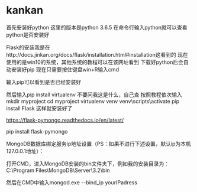 # kankan
首先安装好python 这里的版本是python 3.6.5 在命令行输入python就可以查看python是否安装好


Flask的安装我是在http://docs.jinkan.org/docs/flask/installation.html#installation这看到的
现在使用的是win10的系统，其他系统的教程可以在该网址看到
下载好python后会自动安装好pip
现在只需要按住键盘win+R输入cmd


输入pip可以看到是否已经安装好


然后输入pip install virtualenv
不要问我这是什么，自己查
按照教程依次输入
mkdir myproject
cd myproject
virtualenv venv
venv\scripts\activate
pip install Flask
这样就安装好了

https://flask-pymongo.readthedocs.io/en/latest/

pip install flask-pymongo

MongoDB数据库绑定服务ip地址设置（PS：如果不进行下述设置，默认ip为本机127.0.0.1地址）：

打开CMD，进入MongoDB安装的bin文件夹下，例如我的安装目录为：C:\Program Files\MongoDB\Server\3.2\bin

然后在CMD中输入mongod.exe --bind_ip yourIPadress

